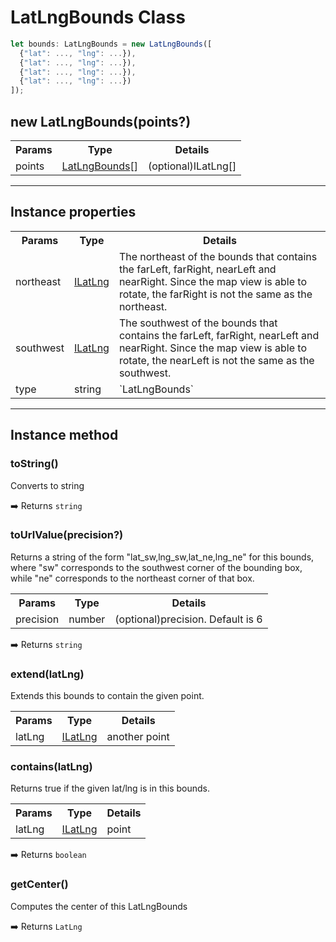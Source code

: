 # LatLngBounds Class

```typescript
let bounds: LatLngBounds = new LatLngBounds([
  {"lat": ..., "lng": ...}),
  {"lat": ..., "lng": ...}),
  {"lat": ..., "lng": ...}),
  {"lat": ..., "lng": ...})
]);
```

## new LatLngBounds(points?)

<table>
<tr>
  <th>Params</th>
  <th>Type</th>
  <th>Details</th>
</tr>
<tr>
  <td>points</td>
  <td><a href="../ilatlngbounds/README.md">LatLngBounds</a>[]</td>
  <td>(optional)ILatLng[]</td>
</tr>
</table>

------

## Instance properties


<table>
<tr>
  <th>Params</th>
  <th>Type</th>
  <th>Details</th>
</tr>
<tr>
  <td>northeast</td>
  <td><a href="ilatlng/README.md">ILatLng</a></td>
  <td>The northeast of the bounds that contains the farLeft, farRight, nearLeft and nearRight.
  Since the map view is able to rotate, the farRight is not the same as the northeast.</td>
</tr>
<tr>
  <td>southwest</td>
  <td><a href="ilatlng/README.md">ILatLng</a></td>
  <td>The southwest of the bounds that contains the farLeft, farRight, nearLeft and nearRight.
  Since the map view is able to rotate, the nearLeft is not the same as the southwest.</td>
</tr>
<tr>
  <td>type</td>
  <td>string</td>
  <td>`LatLngBounds`</td>
</tr>
</table>

------

## Instance method


### toString()

Converts to string

:arrow_right: Returns `string`


### toUrlValue(precision?)

Returns a string of the form "lat_sw,lng_sw,lat_ne,lng_ne" for this bounds, where "sw" corresponds to the southwest corner of the bounding box, while "ne" corresponds to the northeast corner of that box.

<table>
<tr>
  <th>Params</th>
  <th>Type</th>
  <th>Details</th>
</tr>
<tr>
  <td>precision</td>
  <td>number</td>
  <td>(optional)precision. Default is 6</td>
</tr>
</table>

:arrow_right: Returns `string`


### extend(latLng)

Extends this bounds to contain the given point.

<table>
<tr>
  <th>Params</th>
  <th>Type</th>
  <th>Details</th>
</tr>
<tr>
  <td>latLng</td>
  <td><a href="../ilatlng/README.md">ILatLng</a></td>
  <td>another point</td>
</tr>
</table>

### contains(latLng)

Returns true if the given lat/lng is in this bounds.

<table>
<tr>
  <th>Params</th>
  <th>Type</th>
  <th>Details</th>
</tr>
<tr>
  <td>latLng</td>
  <td><a href="../ilatlng/README.md">ILatLng</a></td>
  <td>point</td>
</tr>
</table>

:arrow_right: Returns `boolean`


### getCenter()

Computes the center of this LatLngBounds

:arrow_right: Returns `LatLng`
